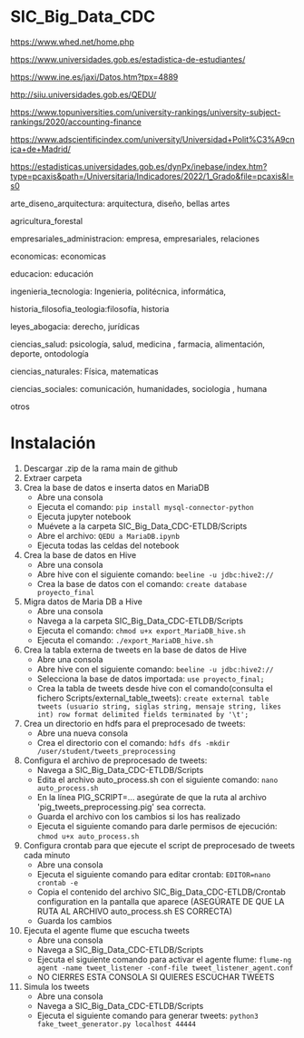 # SIC_Big_Data_CDC
https://www.whed.net/home.php

https://www.universidades.gob.es/estadistica-de-estudiantes/

https://www.ine.es/jaxi/Datos.htm?tpx=4889

http://siiu.universidades.gob.es/QEDU/

https://www.topuniversities.com/university-rankings/university-subject-rankings/2020/accounting-finance

https://www.adscientificindex.com/university/Universidad+Polit%C3%A9cnica+de+Madrid/

https://estadisticas.universidades.gob.es/dynPx/inebase/index.htm?type=pcaxis&path=/Universitaria/Indicadores/2022/1_Grado&file=pcaxis&l=s0

arte_diseno_arquitectura: arquitectura, diseño, bellas artes

agricultura_forestal

empresariales_administracion: empresa, empresariales, relaciones

economicas: economicas

educacion: educación

ingenieria_tecnologia: Ingenieria, politécnica, informática,

historia_filosofia_teologia:filosofía, historia

leyes_abogacia: derecho, jurídicas

ciencias_salud: psicología, salud, medicina , farmacia, alimentación, deporte, ontodología

ciencias_naturales: Física, matematicas

ciencias_sociales: comunicación, humanidades, sociologia , humana

otros

# Instalación
1. Descargar .zip de la rama main de github
2. Extraer carpeta
3. Crea la base de datos e inserta datos en MariaDB
   - Abre una consola
   - Ejecuta el comando: ```pip install mysql-connector-python ```
   - Ejecuta jupyter notebook
   - Muévete a la carpeta SIC_Big_Data_CDC-ETLDB/Scripts
   - Abre el archivo: ```QEDU a MariaDB.ipynb ```
   - Ejecuta todas las celdas del notebook
3. Crea la base de datos en Hive
   - Abre una consola
   - Abre hive con el siguiente comando: ```beeline -u jdbc:hive2://```
   - Crea la base de datos con el comando: ```create database proyecto_final```
5. Migra datos de Maria DB a Hive
   - Abre una consola
   - Navega a la carpeta SIC_Big_Data_CDC-ETLDB/Scripts
   - Ejecuta el comando: ```chmod u+x export_MariaDB_hive.sh```
   - Ejecuta el comando: ```./export_MariaDB_hive.sh```
6. Crea la tabla externa de tweets en la base de datos de Hive
   - Abre una consola
   - Abre hive con el siguiente comando: ```beeline -u jdbc:hive2://```
   - Selecciona la base de datos importada: ```use proyecto_final;```
   - Crea la tabla de tweets desde hive con el comando(consulta el fichero Scripts/external_table_tweets): ```create external table tweets (usuario string, siglas string, mensaje string, likes int) row format delimited fields terminated by '\t';```
7. Crea un directorio en hdfs para el preprocesado de tweets:
   - Abre una nueva consola
   - Crea el directorio con el comando: ```hdfs dfs -mkdir /user/student/tweets_preprocessing```
8. Configura el archivo de preprocesado de tweets:
   - Navega a SIC_Big_Data_CDC-ETLDB/Scripts
   - Edita el archivo auto_process.sh con el siguiente comando: ```nano auto_process.sh```
   - En la línea PIG_SCRIPT=... asegúrate de que la ruta al archivo 'pig_tweets_preprocessing.pig' sea correcta.
   - Guarda el archivo con los cambios si los has realizado
   - Ejecuta el siguiente comando para darle permisos de ejecución: ```chmod u+x auto_process.sh```
9. Configura crontab para que ejecute el script de preprocesado de tweets cada minuto
   - Abre una consola
   - Ejecuta el siguiente comando para editar crontab: ```EDITOR=nano crontab -e```
   - Copia el contenido del archivo SIC_Big_Data_CDC-ETLDB/Crontab configuration en la pantalla que aparece (ASEGÚRATE DE QUE LA RUTA AL ARCHIVO auto_process.sh ES CORRECTA)
   - Guarda los cambios
10. Ejecuta el agente flume que escucha tweets
    - Abre una consola
    - Navega a SIC_Big_Data_CDC-ETLDB/Scripts
    - Ejecuta el siguiente comando para activar el agente flume: ```flume-ng agent -name tweet_listener -conf-file tweet_listener_agent.conf```
    - NO CIERRES ESTA CONSOLA SI QUIERES ESCUCHAR TWEETS
11. Simula los tweets
    - Abre una consola
    - Navega a SIC_Big_Data_CDC-ETLDB/Scripts
    - Ejecuta el siguiente comando para generar tweets: ```python3 fake_tweet_generator.py localhost 44444```
